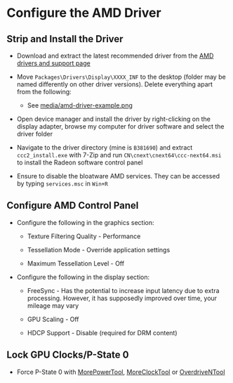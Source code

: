 # Configure the AMD Driver

## Strip and Install the Driver

- Download and extract the latest recommended driver from the [AMD drivers and support page](https://www.amd.com/en/support)

- Move ``Packages\Drivers\Display\XXXX_INF`` to the desktop (folder may be named differently on other driver versions). Delete everything apart from the following:

    - See [media/amd-driver-example.png](/media/amd-driver-example.png)

- Open device manager and install the driver by right-clicking on the display adapter, browse my computer for driver software and select the driver folder

- Navigate to the driver directory (mine is ``B381690``) and extract ``ccc2_install.exe`` with 7-Zip and run ``CN\cnext\cnext64\ccc-next64.msi`` to install the Radeon software control panel

- Ensure to disable the bloatware AMD services. They can be accessed by typing ``services.msc`` in ``Win+R``

## Configure AMD Control Panel

- Configure the following in the graphics section:

    - Texture Filtering Quality - Performance

    - Tessellation Mode - Override application settings

    - Maximum Tessellation Level - Off

- Configure the following in the display section:

    - FreeSync - Has the potential to increase input latency due to extra processing. However, it has supposedly improved over time, your mileage may vary

    - GPU Scaling - Off

    - HDCP Support - Disable (required for DRM content)

## Lock GPU Clocks/P-State 0

- Force P-State 0 with [MorePowerTool](https://www.igorslab.de/en/red-bios-editor-and-morepowertool-adjust-and-optimize-your-vbios-and-even-more-stable-overclocking-navi-unlimited), [MoreClockTool](https://www.igorslab.de/en/the-moreclocktool-mct-for-free-download-the-practical-oc-attachment-to-the-morepowertool-replaces-the-wattman) or [OverdriveNTool](https://forums.guru3d.com/threads/overdriventool-tool-for-amd-gpus.416116)
